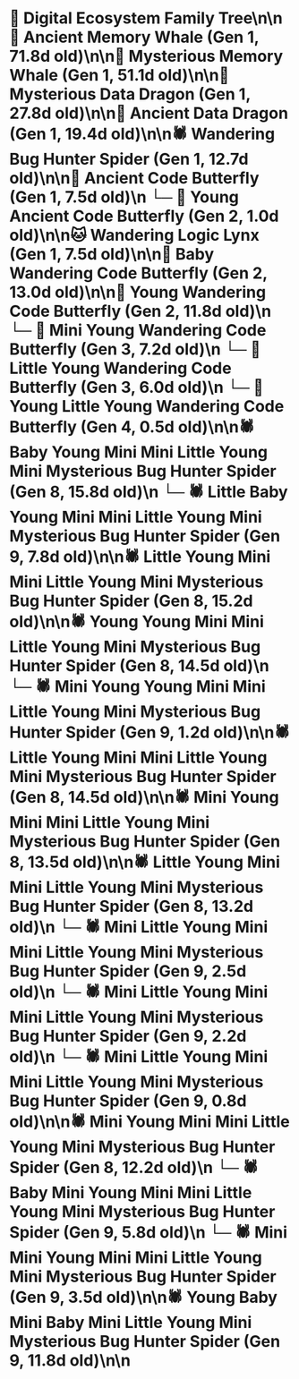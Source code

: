 # 🌳 Digital Ecosystem Family Tree\n\n🐋 Ancient Memory Whale (Gen 1, 71.8d old)\n\n🐋 Mysterious Memory Whale (Gen 1, 51.1d old)\n\n🐉 Mysterious Data Dragon (Gen 1, 27.8d old)\n\n🐉 Ancient Data Dragon (Gen 1, 19.4d old)\n\n🕷️ Wandering Bug Hunter Spider (Gen 1, 12.7d old)\n\n🦋 Ancient Code Butterfly (Gen 1, 7.5d old)\n  └─ 🦋 Young Ancient Code Butterfly (Gen 2, 1.0d old)\n\n🐱 Wandering Logic Lynx (Gen 1, 7.5d old)\n\n🦋 Baby Wandering Code Butterfly (Gen 2, 13.0d old)\n\n🦋 Young Wandering Code Butterfly (Gen 2, 11.8d old)\n  └─ 🦋 Mini Young Wandering Code Butterfly (Gen 3, 7.2d old)\n  └─ 🦋 Little Young Wandering Code Butterfly (Gen 3, 6.0d old)\n    └─ 🦋 Young Little Young Wandering Code Butterfly (Gen 4, 0.5d old)\n\n🕷️ Baby Young Mini Mini Little Young Mini Mysterious Bug Hunter Spider (Gen 8, 15.8d old)\n  └─ 🕷️ Little Baby Young Mini Mini Little Young Mini Mysterious Bug Hunter Spider (Gen 9, 7.8d old)\n\n🕷️ Little Young Mini Mini Little Young Mini Mysterious Bug Hunter Spider (Gen 8, 15.2d old)\n\n🕷️ Young Young Mini Mini Little Young Mini Mysterious Bug Hunter Spider (Gen 8, 14.5d old)\n  └─ 🕷️ Mini Young Young Mini Mini Little Young Mini Mysterious Bug Hunter Spider (Gen 9, 1.2d old)\n\n🕷️ Little Young Mini Mini Little Young Mini Mysterious Bug Hunter Spider (Gen 8, 14.5d old)\n\n🕷️ Mini Young Mini Mini Little Young Mini Mysterious Bug Hunter Spider (Gen 8, 13.5d old)\n\n🕷️ Little Young Mini Mini Little Young Mini Mysterious Bug Hunter Spider (Gen 8, 13.2d old)\n  └─ 🕷️ Mini Little Young Mini Mini Little Young Mini Mysterious Bug Hunter Spider (Gen 9, 2.5d old)\n  └─ 🕷️ Mini Little Young Mini Mini Little Young Mini Mysterious Bug Hunter Spider (Gen 9, 2.2d old)\n  └─ 🕷️ Mini Little Young Mini Mini Little Young Mini Mysterious Bug Hunter Spider (Gen 9, 0.8d old)\n\n🕷️ Mini Young Mini Mini Little Young Mini Mysterious Bug Hunter Spider (Gen 8, 12.2d old)\n  └─ 🕷️ Baby Mini Young Mini Mini Little Young Mini Mysterious Bug Hunter Spider (Gen 9, 5.8d old)\n  └─ 🕷️ Mini Mini Young Mini Mini Little Young Mini Mysterious Bug Hunter Spider (Gen 9, 3.5d old)\n\n🕷️ Young Baby Mini Baby Mini Little Young Mini Mysterious Bug Hunter Spider (Gen 9, 11.8d old)\n\n